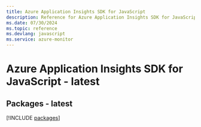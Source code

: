 ```yaml
---
title: Azure Application Insights SDK for JavaScript
description: Reference for Azure Application Insights SDK for JavaScript
ms.date: 07/30/2024
ms.topic: reference
ms.devlang: javascript
ms.service: azure-monitor
---
```

# Azure Application Insights SDK for JavaScript - latest
## Packages - latest
[!INCLUDE [packages](application-insights-index.md)]